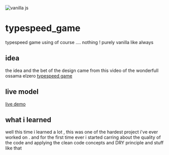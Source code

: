 ![vanilla js](https://res.cloudinary.com/practicaldev/image/fetch/s--5nuecTWU--/c_imagga_scale,f_auto,fl_progressive,h_900,q_auto,w_1600/https://dev-to-uploads.s3.amazonaws.com/i/s46drgig8xugiyqt8zxp.png)

# typespeed_game
typespeed game using of course .... nothing ! purely vanilla like always 

## idea
the idea and the bet of the design came from this video of the wonderfull ossama elzero [typespeed game](https://www.youtube.com/watch?v=rZcBHcmStJM&list=PLDoPjvoNmBAycCXz5d9WvqlmykUIys5e8)

## live model
[live demo]()

## what i learned
well this time i learned a lot , this was one of the hardest project i've ever worked on . and for the first time ever i started carring about the quality of the code and applying the clean code concepts and DRY principle and stuff like that
